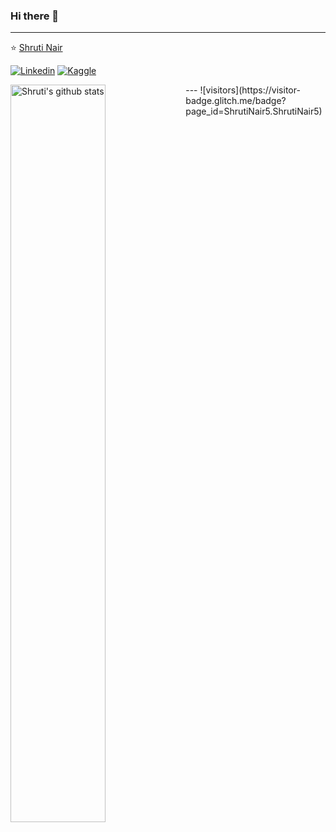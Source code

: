 ### Hi there 👋
---

⭐️ [Shruti Nair](https://github.com/ShrutiNair5)

[![Linkedin](https://img.shields.io/badge/-LinkedIn-blue?style=flat&logo=Linkedin&logoColor=white)](https://www.linkedin.com/in/shruti-nair-789094114/)
[![Kaggle](https://img.shields.io/badge/-Kaggle-20beff?style=flat&logo=Kaggle&logoColor=white)](https://www.kaggle.com/shrutisnair)
<!-- Your github readme stats
You can use this api: https://github.com/anuraghazra/github-readme-stats
-->
<img width="55%" align="left" alt="Shruti's github stats" src="https://github-readme-stats.vercel.app/api?username=ShrutiNair5&show_icons=true&hide_border=true">
---
![visitors](https://visitor-badge.glitch.me/badge?page_id=ShrutiNair5.ShrutiNair5)


